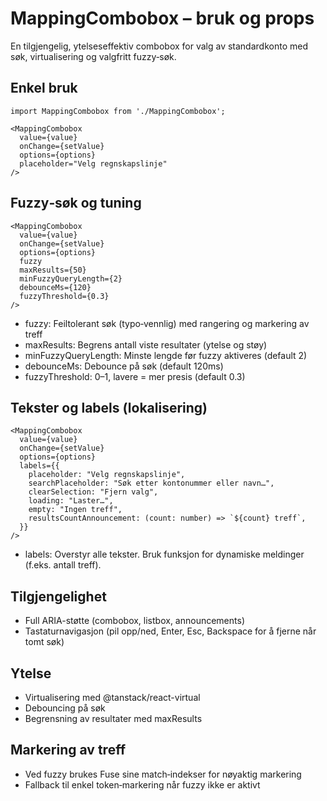 # MappingCombobox – bruk og props

En tilgjengelig, ytelseseffektiv combobox for valg av standardkonto med søk, virtualisering og valgfritt fuzzy‑søk.

## Enkel bruk
```tsx
import MappingCombobox from './MappingCombobox';

<MappingCombobox
  value={value}
  onChange={setValue}
  options={options}
  placeholder="Velg regnskapslinje"
/>
```

## Fuzzy‑søk og tuning
```tsx
<MappingCombobox
  value={value}
  onChange={setValue}
  options={options}
  fuzzy
  maxResults={50}
  minFuzzyQueryLength={2}
  debounceMs={120}
  fuzzyThreshold={0.3}
/>
```

- fuzzy: Feiltolerant søk (typo‑vennlig) med rangering og markering av treff
- maxResults: Begrens antall viste resultater (ytelse og støy)
- minFuzzyQueryLength: Minste lengde før fuzzy aktiveres (default 2)
- debounceMs: Debounce på søk (default 120ms)
- fuzzyThreshold: 0–1, lavere = mer presis (default 0.3)

## Tekster og labels (lokalisering)
```tsx
<MappingCombobox
  value={value}
  onChange={setValue}
  options={options}
  labels={{
    placeholder: "Velg regnskapslinje",
    searchPlaceholder: "Søk etter kontonummer eller navn…",
    clearSelection: "Fjern valg",
    loading: "Laster…",
    empty: "Ingen treff",
    resultsCountAnnouncement: (count: number) => `${count} treff`,
  }}
/>
```

- labels: Overstyr alle tekster. Bruk funksjon for dynamiske meldinger (f.eks. antall treff).

## Tilgjengelighet
- Full ARIA-støtte (combobox, listbox, announcements)
- Tastaturnavigasjon (pil opp/ned, Enter, Esc, Backspace for å fjerne når tomt søk)

## Ytelse
- Virtualisering med @tanstack/react-virtual
- Debouncing på søk
- Begrensning av resultater med maxResults

## Markering av treff
- Ved fuzzy brukes Fuse sine match‑indekser for nøyaktig markering
- Fallback til enkel token‑markering når fuzzy ikke er aktivt
